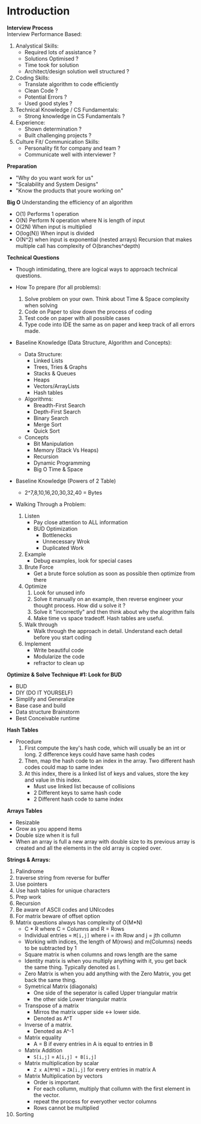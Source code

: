 # Introduction  
**Interview Process**  
Interview Performance Based:  
1. Analystical Skills:
    - Required lots of assistance ?
    - Solutions Optimised ? 
    - Time took for solution
    - Architect/design solution well structured ? 
2. Coding Skills:
    - Translate algorithm to code efficiently
    - Clean Code ? 
    - Potential Errors ?
    - Used good styles ?
3. Technical Knowledge / CS Fundamentals:
    - Strong knowledge in CS Fundamentals ?
4. Experience:
    - Shown determination ?
    - Built challenging projects ?
5. Culture Fit/ Communication Skills:
    - Personality fit for company and team ? 
    - Communicate well with interviewer ?

**Preparation**  
- "Why do you want work for us"
- "Scalability and System Designs"
- "Know the products that youre working on"
 
**Big O**
Understanding the efficiency of an algorithm
- O(1) Performs 1 operation
- O(N) Perform N operation where N is length of input
- O(2N) When input is multiplied
- O(log(N)) When input is divided
- O(N^2) when input is exponential (nested arrays)
Recursion that makes multiple call has complexity of O(branches^depth)  
 
**Technical Questions**
- Though intimidating, there are logical ways to approach technical questions.  
- How To prepare (for all problems):
    1. Solve problem on your own. Think about Time & Space complexity when solving
    2. Code on Paper to slow down the process of coding
    3. Test code on paper with all possible cases
    4. Type code into IDE the same as on paper and keep track of all errors made.
- Baseline Knowledge (Data Structure, Algorithm and Concepts):
    - Data Structure:
        - Linked Lists
        - Trees, Tries & Graphs
        - Stacks & Queues
        - Heaps
        - Vectors/ArrayLists
        - Hash tables
    - Algorithms:
        - Breadth-First Search
        - Depth-First Search
        - Binary Search
        - Merge Sort
        - Quick Sort
    - Concepts
        - Bit Manipulation
        - Memory (Stack Vs Heaps)
        - Recursion
        - Dynamic Programming
        - Big O Time & Space
- Baseline Knowledge (Powers of 2 Table)
    - 2^7,8,10,16,20,30,32,40 = Bytes

- Walking Through a Problem:
    1. Listen
        - Pay close attention to ALL information
        - BUD Optimization
            - Bottlenecks
            - Unnecessary Wrok
            - Duplicated Work
    2. Example
        - Debug examples, look for special cases
    3. Brute Force
        - Get a brute force solution as soon as possible then optimize from there
    4. Optimize
        1. Look for unused info
        2. Solve it manually on an example, then reverse engineer your thought process. How did u solve it ?
        3. Solve it "incorrectly" and then think about why the alogrithm fails
        4. Make time vs space tradeoff. Hash tables are useful.
    5. Walk through
        - Walk through the approach in detail. Understand each detail before you start coding
    6. Implement
        - Write beautiful code
        - Modularize the code
        - refractor to clean up
 
**Optimize & Solve Technique #1: Look for BUD**
- BUD
- DIY (DO IT YOURSELF)
- Simplify and Generalize
- Base case and build
- Data structure Brainstorm
- Best Conceivable runtime

**Hash Tables**  
- Procedure
    1. First compute the key's hash code, which will usually be an int or long. 2 difference keys could have same hash codes
    2. Then, map the hash code to an index in the array. Two different hash codes could map to same index
    3. At this index, there is a linked list of keys and values, store the key and value in this index.
        - Must use linked list because of collisions
        - 2 Different keys to same hash code 
        - 2 Different hash code to same index
    
**Arrays Tables**  
- Resizable
- Grow as you append items
- Double size when it is full
- When an array is full a new array with double size to its previous array is created and all the elements in the old array is copied over.

**Strings & Arrays:**
1. Palindrome
2. traverse string from reverse for buffer
3. Use pointers
4. Use hash tables for unique characters
5. Prep work
6. Recursion
7. Be aware of ASCII codes and UNIcodes
8. For matrix beware of offset option
9. Matrix questions always has complexity of O(M*N)
    - C * R where C = Columns and R = Rows
    - Individual entries = ```M[i,j]``` where i = ith Row and j = jth collumn
    - Working with indices, the length of M(rows) and m(Columns) needs to be subtracted by 1
    - Square matrix is when columns and rows length are the same
    - Identity matrix is when you multiply anything with it, you get back the same thing. Typically denoted as I.
    - Zero Matrix is when you add anything with the Zero Matrix, you get back the same thing.
    - Symetrical Matrix (diagonals)
        - One side of the seperator is called Upper triangular matrix
        - the other side Lower triangular matrix
    - Transpose of a matrix
        - Mirros the matrix upper side <-> lower side.
        - Denoted as A^T
    - Inverse of a matrix.
        - Denoted as A^-1
    - Matrix equality
        - A = B if every entries in A is equal to entries in B
    - Matrix Addition
        - `S[i,j]` = `A[i,j] + B[i,j]`
    - Matrix multiplication by scalar
        - `Z x A[M*N]` = `ZA[i,j]` for every entries in matrix A 
    - Matrix Multiplication by vectors
        - Order is important. 
        - For each collumn, multiply that collumn with the first element in the vector.
        - repeat the process for everyother vector columns 
        - Rows cannot be multiplied
10. Sorting